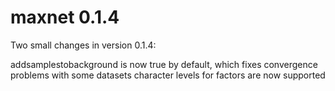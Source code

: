 # maxnet 0.1.4

Two small changes in version 0.1.4:

 addsamplestobackground is now true by default, which fixes convergence problems with some datasets
 character levels for factors are now supported
 
